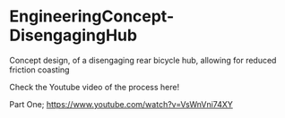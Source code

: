 # EngineeringConcept-DisengagingHub
Concept design, of a disengaging rear bicycle hub, allowing for reduced friction coasting

Check the Youtube video of the process here!

Part One; https://www.youtube.com/watch?v=VsWnVni74XY
